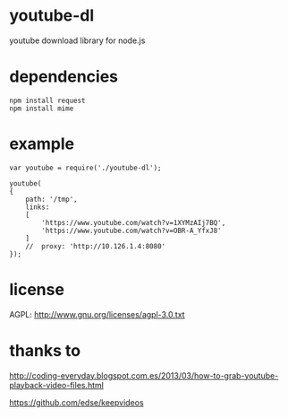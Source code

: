 youtube-dl
==========

youtube download library for node.js


dependencies
============

```
npm install request
npm install mime
```

example
=======

```
var youtube = require('./youtube-dl');

youtube(
{
	path: '/tmp',
	links:
	[
		'https://www.youtube.com/watch?v=1XYMzAIj7BQ',
		'https://www.youtube.com/watch?v=OBR-A_YfxJ8'
	]
	//	proxy: 'http://10.126.1.4:8080'
});
```

license
=======

AGPL: http://www.gnu.org/licenses/agpl-3.0.txt

thanks to
=========

http://coding-everyday.blogspot.com.es/2013/03/how-to-grab-youtube-playback-video-files.html

https://github.com/edse/keepvideos